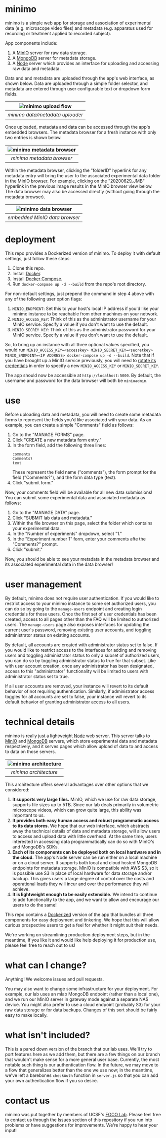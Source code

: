 # minimo

minimo is a simple web app for storage and association of experimental data (e.g. microscope video files) and metadata (e.g. apparatus used for recording or treatment applied to recorded subject).

App components include:

1. A [MinIO](https://min.io/) server for raw data storage.
2. A [MongoDB](https://www.mongodb.com/) server for metadata storage.
3. A [Node](https://nodejs.org) server which provides an interface for uploading and accessing raw data and metadata.

Data and and metadata are uploaded through the app's web interface, as shown below. Data are uploaded through a simple folder selector, and metadata are entered through user configurable text or dropdown form fields.

| ![minimo upload flow](https://github.com/Borchardt/image_hosting/blob/master/foco_db_upload.png?raw=true) | 
|:--:| 
| *minimo data/metadata uploader* |

Once uploaded, metadata and data can be accessed through the app's embedded browsers. The metadata browser for a fresh instance with only two entries is shown below.

| ![minimo metadata browser](https://github.com/Borchardt/image_hosting/blob/master/foco_db_metadata_browser.png?raw=true) | 
|:--:| 
| *minimo metadata browser* |

Within the metadata browser, clicking the "folderID" hyperlink for any metadata entry will bring the user to the associated experimental data folder in the MinIO browser. For example, clicking on the "20200629_JMB" hyperlink in the previous image results in the MinIO browser view below. The data browser may also be accessed directly (without going through the metadata browser).

| ![minimo data browser](https://github.com/Borchardt/image_hosting/blob/master/foco_db_data_browser.png?raw=true) | 
|:--:| 
| *embedded MinIO data browser* |

# deployment

This repo provides a Dockerized version of minimo. To deploy it with default settings, just follow these steps:

1. Clone this repo.
2. Install [Docker](https://docs.docker.com/get-docker/).
3. Install [Docker Compose](https://docs.docker.com/compose/install/).
4. Run `docker-compose up -d --build` from the repo's root directory.

For non-default settings, just prepend the command in step 4 above with any of the following user option flags:

1. `MINIO_ENDPOINT`: Set this to your host's local IP address if you'd like your minimo instance to be reachable from other machines on your network.
2. `MINIO_ACCESS_KEY`: Think of this as the administrator username for your MinIO service. Specify a value if you don't want to use the default.
3. `MINIO_SECREY_KEY`: Think of this as the administrator password for your MinIO service. Specify a value if you don't want to use the default.

So, to bring up an instance with all three optional values specified, you would run `MINIO_ACCESS_KEY=<accesskey> MINIO_SECRET_KEY=<secretkey> MINIO_ENDPOINT=<IP ADDRESS> docker-compose up -d --build`. Note that if you have brought up a MinIO service previously, you will need to [rotate its credentials](https://github.com/minio/minio/tree/master/docs/config#rotating-encryption-with-new-credentials) in order to specify a new `MINIO_ACCESS_KEY` or `MINIO_SECRET_KEY`.

The app should now be accessible at `http://localhost:5000`. By default, the username and password for the data browser will both be `minioadmin`.

# use

Before uploading data and metadata, you will need to create some metadata forms to represent the fields you'd like associated with your data. As an example, you can create a simple "Comments" field as follows:

1. Go to the "MANAGE FORMS" page.
2. Click "CREATE a new metadata form entry."
3. In the form field, add the following three lines:
    ```
    comments
    Comments?
    text
    ```
    These represent the field name ("comments"), the form prompt for the field ("Comments?"), and the form data type (text).
4. Click "submit form."

Now, your comments field will be available for all new data submissions! You can submit some experimental data and associated metadata as follows:

1. Go to the "MANAGE DATA" page.
2. Click "SUBMIT lab data and metadata."
3. Within the file browser on this page, select the folder which contains your experimental data.
4. In the "Number of experiments" dropdown, select "1."
5. In the "Experiment number 1" form, enter your comments afte the "Comments?" prompt.
6. Click "submit."

Now, you should be able to see your metadata in the metadata browser and its associated experimental data in the data browser!

# user management

By default, minimo does not require user authentication. If you would like to restrict access to your minimo instance to some set authorized users, you can do so by going to the `manage-users` endpoint and creating login credentials for those users. Once the first set of user credentials has been created, access to all pages other than the FAQ will be limited to authorized users. The `manage-users` page also exposes interfaces for updating the current user's password, removing existing user accounts, and toggling administrator status on existing accounts.

By default, all accounts are created with administrator status set to false. If you would like to restrict access to the interfaces for adding and removing users and toggling administrator status to only a subset of authorized users, you can do so by toggling administrator status to true for that subset. Like with user account creation, once any administrator has been designated, access to this "administrator" functionality will be limited to users with administrator status set to true.

If all user accounts are removed, your instance will revert to its default behavior of not requiring authentication. Similarly, if administrator access toggles for all accounts are set to false, your instance will revert to its default behavior of granting administrator access to all users.

# technical details

minimo is really just a lightweight [Node](https://nodejs.org) web server. This server talks to [MinIO](https://min.io/) and [MongoDB](https://www.mongodb.com/) servers, which store experimental data and metadata respectively, and it serves pages which allow upload of data to and access to data on those servers.

<center>

| ![minimo architecture](https://github.com/Borchardt/image_hosting/blob/master/foco_db_minio_diagram.png?raw=true) | 
|:--:| 
| *minimo architecture* |

</center>

This architecture offers several advantages over other options that we considered:

1. **It supports very large files.** MinIO, which we use for raw data storage, supports file sizes up to 5TB. Since our lab deals primarily in volumetric microscope videos, which can grow quite large, this ability was important to us.
2. **It provides both easy human access and robust programmatic access to its data stores.** We hope that our web interface, which abstracts away the technical details of data and metadata storage, will allow users to access and upload data with little overhead. At the same time, users interested in accessing data programmatically can do so with MinIO's and MongoDB's SDKs.
3. **Each of its components can be deployed both on local hardware and in the cloud.** The app's Node server can be run either on a local machine or on a cloud server. It supports both local and cloud hosted MongoDB endpoints for metadata storage. MinIO is compatible with AWS S3, so it is possible use S3 in place of local hardware for data storage and/or backup. This gives users a large degree of control over the costs and operational loads they will incur and over the performance they will achieve.
4. **It is lightweight enough to be easily extensible.** We intend to continue to add functionality to the app, and we want to allow and encourage our users to do the same!

This repo contains a [Dockerized](https://www.docker.com/) version of the app that bundles all three components for easy deployment and tinkering. We hope that this will allow curious prospective users to get a feel for whether it might suit their needs.

We're working on streamlining production deployment steps, but in the meantime, if you like it and would like help deploying it for production use, please feel free to reach out to us!

# what can I change?

Anything! We welcome issues and pull requests.

You may also want to change some infrastructure for your deployment. For example, our lab uses an mlab MongoDB endpoint (rather than a local one), and we run our MinIO server in gateway mode against a separate NAS device. You might also prefer to use a cloud endpoint (probably S3) for your raw data storage or for data backups. Changes of this sort should be fairly easy to make locally.

# what isn't included?

This is a pared down version of the branch that our lab uses. We'll try to port features here as we add them, but there are a few things on our branch that wouldn't make sense for a more general user base. Currently, the most notable such thing is our authentication flow. In the future, we may move to a flow that generalizes better than the one we use now; in the meantime, we've left a barebones `checkAuth` function in `server.js` so that you can add your own authentication flow if you so desire.

# contact us

minimo was put together by members of UCSF's [FOCO Lab](http://saulkato.com/focolab/team.htm). Please feel free to contact us through the Issues section of this repository if you run into problems or have suggestions for improvements. We're happy to hear your input!